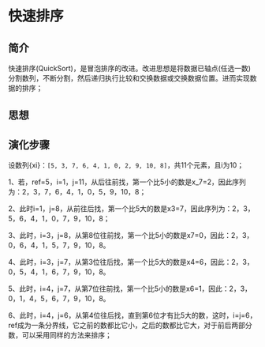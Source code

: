 # 快速排序

## 简介
快速排序(QuickSort)，是冒泡排序的改进。改进思想是将数据已轴点(任选一数)分割数列，不断分割，然后递归执行比较和交换数据或交换数据位置。进而实现数据的排序；

## 思想

## 演化步骤
设数列{xi}：`[5, 3, 7, 6, 4, 1, 0, 2, 9, 10, 8]`，共11个元素，且i为10；

1、若，ref=5，i=1，j=11，从后往前找，第一个比5小的数是x_7=2，因此序列为：2，3，7，6，4，1，0，5，9，10，8；

2、此时i=1，j=8，从前往后找，第一个比5大的数是x3=7，因此序列为：2，3，5，6，4，1，0，7，9，10，8；

3、此时，i=3，j=8，从第8位往前找，第一个比5小的数是x7=0，因此：2，3，0，6，4，1，5，7，9，10，8。

4、此时，i=3，j=7，从第3位往后找，第一个比5大的数是x4=6，因此：2，3，0，5，4，1，6，7，9，10，8。

5、此时，i=4，j=7，从第7位往前找，第一个比5小的数是x6=1，因此：2，3，0，1，4，5，6，7，9，10，8。

6、此时，i=4，j=6，从第4位往后找，直到第6位才有比5大的数，这时，i=j=6，ref成为一条分界线，它之前的数都比它小，之后的数都比它大，对于前后两部分数，可以采用同样的方法来排序；
